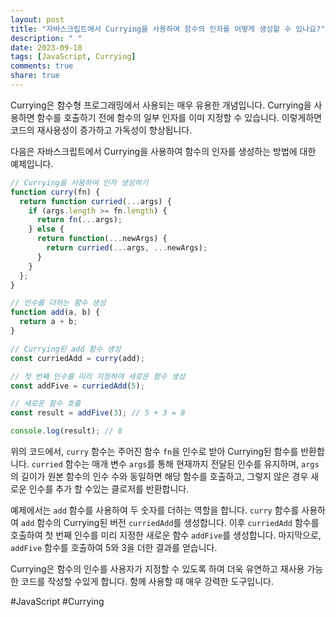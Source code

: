 ```yaml
---
layout: post
title: "자바스크립트에서 Currying을 사용하여 함수의 인자를 어떻게 생성할 수 있나요?"
description: " "
date: 2023-09-18
tags: [JavaScript, Currying]
comments: true
share: true
---
```


Currying은 함수형 프로그래밍에서 사용되는 매우 유용한 개념입니다. Currying을 사용하면 함수를 호출하기 전에 함수의 일부 인자를 이미 지정할 수 있습니다. 이렇게하면 코드의 재사용성이 증가하고 가독성이 향상됩니다.

다음은 자바스크립트에서 Currying을 사용하여 함수의 인자를 생성하는 방법에 대한 예제입니다.

```javascript
// Currying을 사용하여 인자 생성하기
function curry(fn) {
  return function curried(...args) {
    if (args.length >= fn.length) {
      return fn(...args);
    } else {
      return function(...newArgs) {
        return curried(...args, ...newArgs);
      }
    }
  };
}

// 인수를 더하는 함수 생성
function add(a, b) {
  return a + b;
}

// Currying된 add 함수 생성
const curriedAdd = curry(add);

// 첫 번째 인수를 미리 지정하여 새로운 함수 생성
const addFive = curriedAdd(5);

// 새로운 함수 호출
const result = addFive(3); // 5 + 3 = 8

console.log(result); // 8
```

위의 코드에서, `curry` 함수는 주어진 함수 `fn`을 인수로 받아 Currying된 함수를 반환합니다. `curried` 함수는 매개 변수 `args`를 통해 현재까지 전달된 인수를 유지하며, `args`의 길이가 원본 함수의 인수 수와 동일하면 해당 함수를 호출하고, 그렇지 않은 경우 새로운 인수를 추가 할 수있는 클로저를 반환합니다.

예제에서는 `add` 함수를 사용하여 두 숫자를 더하는 역할을 합니다. `curry` 함수를 사용하여 `add` 함수의 Currying된 버전 `curriedAdd`를 생성합니다. 이후 `curriedAdd` 함수를 호출하여 첫 번째 인수를 미리 지정한 새로운 함수 `addFive`를 생성합니다. 마지막으로, `addFive` 함수를 호출하여 5와 3을 더한 결과를 얻습니다.

Currying은 함수의 인수를 사용자가 지정할 수 있도록 하여 더욱 유연하고 재사용 가능한 코드를 작성할 수있게 합니다. 함께 사용할 때 매우 강력한 도구입니다.

#JavaScript #Currying